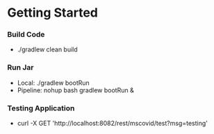 # Getting Started
### Build Code
* ./gradlew clean build

### Run Jar
* Local:      ./gradlew bootRun 
* Pipeline:   nohup bash gradlew bootRun &

### Testing Application
* curl -X GET 'http://localhost:8082/rest/mscovid/test?msg=testing'
